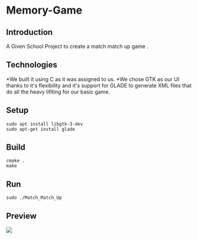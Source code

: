 # Memory-Game
## Introduction
A Given School Project to create a match match up game .
## Technologies
*We built it using C as it was assigned to us. 
*We chose  GTK as our UI thanks to it's flexibility and it's support for GLADE to generate XML files that do all the heavy lifiting for our basic game.
## Setup
```
sudo apt install libgtk-3-dev
sudo apt-get install glade
```
## Build
```
cmake .
make 
```
## Run
```
sudo ./Match_Match_Up
```
## Preview 
![](https://github.com/vulture990/Memory-Game/blob/main/2021-01-30%2018-39-37.gif)
